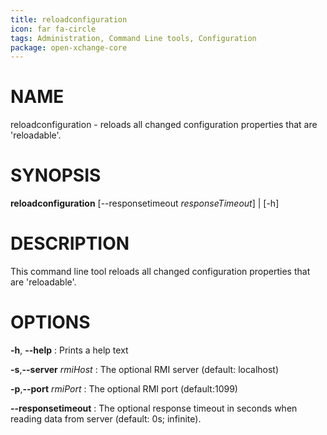 ```yaml
---
title: reloadconfiguration
icon: far fa-circle
tags: Administration, Command Line tools, Configuration
package: open-xchange-core
---
```


# NAME

reloadconfiguration - reloads all changed configuration properties that are 'reloadable'.

# SYNOPSIS

**reloadconfiguration** [--responsetimeout *responseTimeout*] | [-h]

# DESCRIPTION

This command line tool reloads all changed configuration properties that are 'reloadable'.

# OPTIONS

**-h**, **--help**
: Prints a help text

**-s**,**--server** *rmiHost*
: The optional RMI server (default: localhost)

**-p**,**--port** *rmiPort*
: The optional RMI port (default:1099)

**--responsetimeout**
: The optional response timeout in seconds when reading data from server (default: 0s; infinite).

